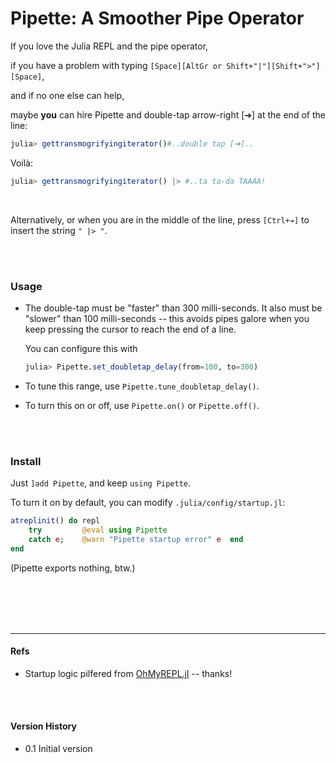 # Pipette: A Smoother Pipe Operator

If you love the Julia REPL and the pipe operator,

if you have a problem with typing `[Space][AltGr or Shift+"|"][Shift+">"][Space]`,

and if no one else can help,

maybe **you** can hire Pipette and double-tap arrow-right [➔] at the end of the line:

```julia
julia> gettransmogrifyingiterator()#..double tap [➔]..
```
Voilà:
```julia
julia> gettransmogrifyingiterator() |> #..ta ta-da TAAAA!
```

<br>

Alternatively, or when you are in the middle of the line, press `[Ctrl+➔]` to insert the string `" |> "`.

<br>
<br>



### Usage

- The double-tap must be "faster" than 300 milli-seconds. It also must be "slower" than 100 milli-seconds -- this avoids pipes galore when you keep pressing the cursor to reach the end of a line.

  You can configure this with
  ```julia
  julia> Pipette.set_doubletap_delay(from=100, to=300)
  ```

- To tune this range, use `Pipette.tune_doubletap_delay()`.

- To turn this on or off, use `Pipette.on()` or `Pipette.off()`.

<br>
<br>



### Install

Just `]add Pipette`, and keep `using Pipette`.

To turn it on by default, you can modify `.julia/config/startup.jl`:

```julia
atreplinit() do repl
    try         @eval using Pipette  
    catch e;    @warn "Pipette startup error" e  end
end
```

(Pipette exports nothing, btw.)

<br>
<br>
<br>
<br>



---
#### Refs

- Startup logic pilfered from [OhMyREPL.jl](https://github.com/KristofferC/OhMyREPL.jl) -- thanks!

<br>
<br>



#### Version History
- 0.1 Initial version





<!-- alt repr of cursor:
[🡲] -->

